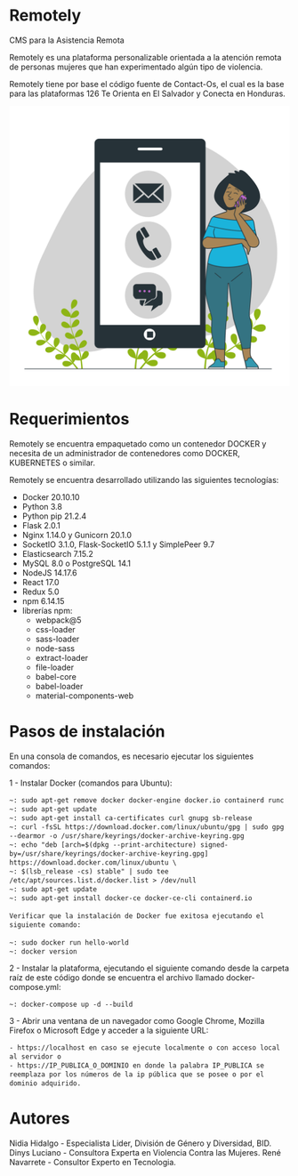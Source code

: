 # Remotely
CMS para la Asistencia Remota

Remotely es una plataforma personalizable orientada a la atención remota de personas mujeres que han experimentado algún tipo de violencia.

Remotely tiene por base el código fuente de Contact-Os, el cual es la base para las plataformas 126 Te Orienta en El Salvador y Conecta en Honduras.

<p align="center"><img src="app/static/images/manifest/remotely-15.svg" width="512"/></p>

# Requerimientos

Remotely se encuentra empaquetado como un contenedor DOCKER y necesita de un administrador de contenedores como DOCKER, KUBERNETES o similar.

Remotely se encuentra desarrollado utilizando las siguientes tecnologías:
- Docker 20.10.10
- Python 3.8
- Python pip 21.2.4
- Flask 2.0.1
- Nginx 1.14.0 y Gunicorn 20.1.0
- SocketIO 3.1.0, Flask-SocketIO 5.1.1 y SimplePeer 9.7
- Elasticsearch 7.15.2
- MySQL 8.0 o PostgreSQL 14.1
- NodeJS 14.17.6
- React 17.0
- Redux 5.0
- npm 6.14.15
- librerías npm:
    - webpack@5
    - css-loader
    - sass-loader
    - node-sass
    - extract-loader
    - file-loader
    - babel-core 
    - babel-loader
    - material-components-web

# Pasos de instalación

En una consola de comandos, es necesario ejecutar los siguientes comandos:

1 - Instalar Docker (comandos para Ubuntu):

    ~: sudo apt-get remove docker docker-engine docker.io containerd runc
    ~: sudo apt-get update
    ~: sudo apt-get install ca-certificates curl gnupg sb-release
    ~: curl -fsSL https://download.docker.com/linux/ubuntu/gpg | sudo gpg --dearmor -o /usr/share/keyrings/docker-archive-keyring.gpg
    ~: echo "deb [arch=$(dpkg --print-architecture) signed-by=/usr/share/keyrings/docker-archive-keyring.gpg] https://download.docker.com/linux/ubuntu \
    ~: $(lsb_release -cs) stable" | sudo tee /etc/apt/sources.list.d/docker.list > /dev/null
    ~: sudo apt-get update
    ~: sudo apt-get install docker-ce docker-ce-cli containerd.io

    Verificar que la instalación de Docker fue exitosa ejecutando el siguiente comando:

    ~: sudo docker run hello-world
    ~: docker version

2 -  Instalar la plataforma, ejecutando el siguiente comando desde la carpeta raíz de este código donde se encuentra el archivo llamado docker-compose.yml:

    ~: docker-compose up -d --build

3 - Abrir una ventana de un navegador como Google Chrome, Mozilla Firefox o Microsoft Edge y acceder a la siguiente URL:

    - https://localhost en caso se ejecute localmente o con acceso local al servidor o 
    - https://IP_PUBLICA_O_DOMINIO en donde la palabra IP_PUBLICA se reemplaza por los números de la ip pública que se posee o por el dominio adquirido.

# Autores

Nidia Hidalgo - Especialista Lider, División de Género y Diversidad, BID.
Dinys Luciano - Consultora Experta en Violencia Contra las Mujeres.
René Navarrete - Consultor Experto en Tecnologia.
